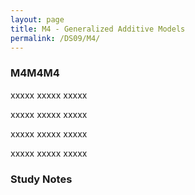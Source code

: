 ```yaml
---
layout: page
title: M4 - Generalized Additive Models
permalink: /DS09/M4/
---
```


<h3>M4M4M4</h3>

xxxxx xxxxx xxxxx

xxxxx xxxxx xxxxx

xxxxx xxxxx xxxxx

xxxxx xxxxx xxxxx

<h3>Study Notes</h3>
